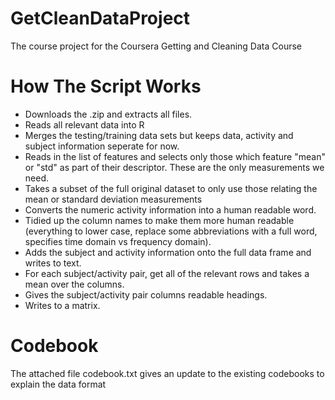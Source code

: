 GetCleanDataProject
===================

The course project for the Coursera Getting and Cleaning Data Course

How The Script Works
====================

- Downloads the .zip and extracts all files.
- Reads all relevant data into R
- Merges the testing/training data sets but keeps data, activity and subject information seperate for now.
- Reads in the list of features and selects only those which feature "mean" or "std" as part of their descriptor. These are the only measurements we need.
- Takes a subset of the full original dataset to only use those relating the mean or standard deviation measurements
- Converts the numeric activity information into a human readable word.
- Tidied up the column names to make them more human readable (everything to lower case, replace some abbreviations with a full word, specifies time domain vs frequency domain).
- Adds the subject and activity information onto the full data frame and writes to text.
- For each subject/activity pair, get all of the relevant rows and takes a mean over the columns.
- Gives the subject/activity pair columns readable headings.
- Writes to a matrix.

Codebook
========

The attached file codebook.txt gives an update to the existing codebooks to explain the data format
